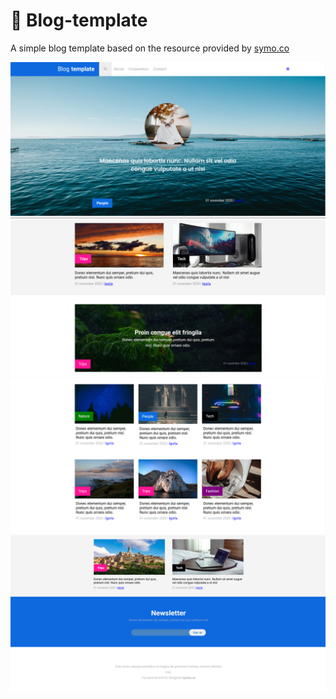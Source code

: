 # :pushpin: Blog-template

A simple blog template based on the resource provided by <a href="https://symu.co/freebies/templates-4/blog-psd-template/">symo.co</a>

<p align="center">
  <a href="https://github.com/IgorSAssis/Blog-template/blob/master/.github/Blog-template-01.png">
    <img src="https://github.com/IgorSAssis/Blog-template/blob/master/.github/Blog-template-01.png" />
  </a>
  <a href="https://github.com/IgorSAssis/Blog-template/blob/master/.github/Blog-template-02.png">
    <img src="https://github.com/IgorSAssis/Blog-template/blob/master/.github/Blog-template-02.png" />
  </a>
  <a href="https://github.com/IgorSAssis/Blog-template/blob/master/.github/Blog-template-03.png">
    <img src="https://github.com/IgorSAssis/Blog-template/blob/master/.github/Blog-template-03.png" />
  </a>
   <a href="https://github.com/IgorSAssis/Blog-template/blob/master/.github/Blog-template-04.png">
    <img src="https://github.com/IgorSAssis/Blog-template/blob/master/.github/Blog-template-04.png" />
   </a>
</p>

